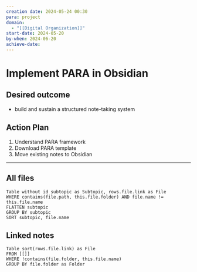 ```yaml
---
creation date: 2024-05-24 00:30
para: project
domain:
  - "[[Digital Organization]]"
start-date: 2024-05-20
by-when: 2024-06-20
achieve-date:
---
```

# Implement PARA in Obsidian
## Desired outcome
- build and sustain a structured note-taking system

## Action Plan
1. Understand PARA framework
2. Download PARA template
3. Move existing notes to Obsidian

---
## All files
```dataview
Table without id subtopic as Subtopic, rows.file.link as File
WHERE contains(file.path, this.file.folder) AND file.name != this.file.name
FLATTEN subtopic
GROUP BY subtopic
SORT subtopic, file.name
```

## Linked notes
```dataview
Table sort(rows.file.link) as File
FROM [[]]
WHERE !contains(file.folder, this.file.name)
GROUP BY file.folder as Folder
```